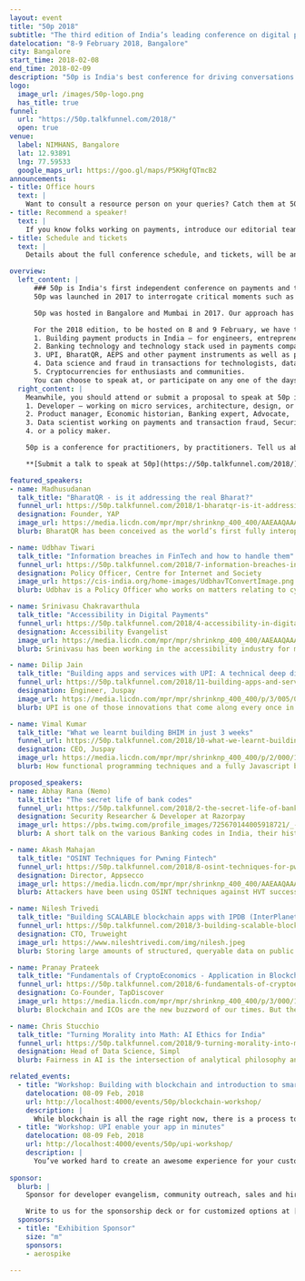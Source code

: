 ```yaml
---
layout: event
title: "50p 2018"
subtitle: "The third edition of India’s leading conference on digital payments"
datelocation: "8-9 February 2018, Bangalore"
city: Bangalore
start_time: 2018-02-08
end_time: 2018-02-09
description: "50p is India's best conference for driving conversations and discussions on the payments ecosystem in India, hosted by HasGeek. 50p was first launched in early 2017 as a way to promote discussions and debate on the emerging payment methods. It is no longer the banks and credit card companies controlling the flow of money, but the new entrants advocating electronic payment methods for the new 'digital' India."
logo:
  image_url: /images/50p-logo.png
  has_title: true
funnel:
  url: "https://50p.talkfunnel.com/2018/"
  open: true
venue:
  label: NIMHANS, Bangalore
  lat: 12.93891
  lng: 77.59533
  google_maps_url: https://goo.gl/maps/P5KHgfQTmcB2
announcements:
- title: Office hours
  text: |
    Want to consult a resource person on your queries? Catch them at 50p and chat with them individually.
- title: Recommend a speaker!
  text: |
    If you know folks working on payments, introduce our editorial team, and we will work with them for speaking at the conference. To recommend a speaker, [click here](mailto:50p.editorial@hasgeek.com).
- title: Schedule and tickets
  text: |
    Details about the full conference schedule, and tickets, will be announced soon.

overview:
  left_content: |
      ### 50p is India's first independent conference on payments and the payment ecosystem.
      50p was launched in 2017 to interrogate critical moments such as demonetization, to question the binary of cash versus digital payments, and to create greater awareness in the ecosystem about [policies]((https://youtu.be/itqLNmQ_0lI)), [regulations](https://youtu.be/ZeolwOp9sk8) and the importance of [openness](https://youtu.be/KRxPwZjO-z8).

      50p was hosted in Bangalore and Mumbai in 2017. Our approach has been interdisciplinary where every participant has been exposed to policy, technology and customer acquisition issues underlying payments.

      For the 2018 edition, to be hosted on 8 and 9 February, we have taken a different approach. The main focus of the conference content would be the engineers working in payment companies:
      1. Building payment products in India – for engineers, entrepreneurs, product managers and those involved in customer acquisition and retention.
      2. Banking technology and technology stack used in payments companies – aimed at developers, architects, CTOs and technology teams.
      3. UPI, BharatQR, AEPS and other payment instruments as well as policies such as DBT (Direct Beneficiary Transfers) for those working on interoperability.
      4. Data science and fraud in transactions for technologists, data scientists, ML practitioners and analysts.
      5. Cryptocurrencies for enthusiasts and communities.
      You can choose to speak at, or participate on any one of the days of the conference.
  right_content: |
    Meanwhile, you should attend or submit a proposal to speak at 50p if you are:
    1. Developer – working on micro services, architecture, design, or any technology stack in payments,
    2. Product manager, Economic historian, Banking expert, Advocate,
    3. Data scientist working on payments and transaction fraud, Security expert,
    4. or a policy maker.

    50p is a conference for practitioners, by practitioners. Tell us about your journey with technology in payments,successes and failures in reaching out to new markets, innovative payment hacks for India, and new developments. We are all eyes and ears.

    **[Submit a talk to speak at 50p](https://50p.talkfunnel.com/2018/).**

featured_speakers:
- name: Madhusudanan
  talk_title: "BharatQR - is it addressing the real Bharat?"
  funnel_url: https://50p.talkfunnel.com/2018/1-bharatqr-is-it-addressing-the-real-bharat
  designation: Founder, YAP
  image_url: https://media.licdn.com/mpr/mpr/shrinknp_400_400/AAEAAQAAAAAAAAv0AAAAJDVmYWY1MDRlLWYxNWQtNDY0OS05NjFjLTBjN2FjMTU1OTRiNQ.jpg
  blurb: BharatQR has been conceived as the world’s first fully interoperable mobile based push payments product that works on the Payments card network rails. With the launch of UPI 2.0 specifications, BharatQR now encompasses the Visa, Mastercard, Rupay and UPI standards in one QR code. The talk will focus on the architecture behind BharatQR and how it will play out in the larger game of interoperability in India. 

- name: Udbhav Tiwari
  talk_title: "Information breaches in FinTech and how to handle them"
  funnel_url: https://50p.talkfunnel.com/2018/7-information-breaches-in-fintech-and-how-to-handle-
  designation: Policy Officer, Centre for Internet and Society
  image_url: https://cis-india.org/home-images/UdbhavTConvertImage.png
  blurb: Udbhav is a Policy Officer who works on matters relating to cyber security, digital payments, privacy and artificial intelligence. Information breaches are a serious concern for businesses and consumers alike. Businesses risk losing customer data, trust and even revenue when a breach happens. For cunsumers, they risk getting personally identifiable data out in the open, which can be misused. The talk will walk through the liabilities of each party involved in an information breach, what the best practices are and how can such a situation be handled.

- name: Srinivasu Chakravarthula
  talk_title: "Accessibility in Digital Payments"
  funnel_url: https://50p.talkfunnel.com/2018/4-accessibility-in-digital-payments
  designation: Accessibility Evangelist
  image_url: https://media.licdn.com/mpr/mpr/shrinknp_400_400/AAEAAQAAAAAAAAzQAAAAJDQ4MzdiYjhjLWYzYzctNDk2NC1hMWIzLTRkNGIzMzM3NWQ1Zg.jpg
  blurb: Srinivasu has been working in the accessibility industry for more than 10 years and is passionate about raising awareness about accessibility, turning reactive customers into proactive customers. Srinivasu will be speaking on the state of accessibility support in digital payments and the best practices for mobile, web and face-to-face digital payments, both from a technology standpoint as well as real world challenges in designing successful accessible interfaces and experiences.

- name: Dilip Jain
  talk_title: "Building apps and services with UPI: A technical deep dive"
  funnel_url: https://50p.talkfunnel.com/2018/11-building-apps-and-services-with-upi-a-technical-de
  designation: Engineer, Juspay
  image_url: https://media.licdn.com/mpr/mpr/shrinknp_400_400/p/3/005/04e/22c/13b5765.jpg
  blurb: UPI is one of those innovations that come along every once in a while and transform the landscape. By reducing friction in payments, it has opened up new product possibilities. To unlock those possibilities you need to know your way around and ask the right questions. This talk is a sort of techno-business map that we’ve plotted from our own journeys in the UPI universe. We will look at how UPI is architected, the APIs it exposes, the payment experiences that it enables and then dive deep into a couple of payment flow implementations to see how things really work under the hood.

- name: Vimal Kumar
  talk_title: "What we learnt building BHIM in just 3 weeks"
  funnel_url: https://50p.talkfunnel.com/2018/10-what-we-learnt-building-bhim-in-just-3-weeks
  designation: CEO, Juspay
  image_url: https://media.licdn.com/mpr/mpr/shrinknp_400_400/p/2/000/193/01d/1973d5d.jpg
  blurb: How functional programming techniques and a fully Javascript based app development platform helped us to build BHIM & *99# in 3 weeks. We created BHIM and it’s USSD counterpart *99# in just 3 weeks. This was primarily because of adoption of pure functional programming techniques and usage of a custom built javascript based app development framework. Javascript unified multiple platforms and had an impact on reducing the overall effort. Functional programming techniques enabled multiple teams to work in a hyper parallel mode and assemble components in a robust way in a short timespan. Here we share our learnings. 

proposed_speakers:
- name: Abhay Rana (Nemo)
  talk_title: "The secret life of bank codes"
  funnel_url: https://50p.talkfunnel.com/2018/2-the-secret-life-of-bank-codes
  designation: Security Researcher & Developer at Razorpay
  image_url: https://pbs.twimg.com/profile_images/725670144005918721/_-ed7bl7_400x400.jpg
  blurb: A short talk on the various Banking codes in India, their history, regulation, and how Razorpay uses them. The talk focuses on maintaining the open source API Razorpay built to let other payment companies access this repository of IFSC codes, in the absense of an official source. Nemo has been working at Razorpay as a developer and a security researcher and regularly gets to interact with various organizations in the FinTech industry on a daily basis.

- name: Akash Mahajan
  talk_title: "OSINT Techniques for Pwning Fintech"
  funnel_url: https://50p.talkfunnel.com/2018/8-osint-techniques-for-pwning-fintech
  designation: Director, Appsecco
  image_url: https://media.licdn.com/mpr/mpr/shrinknp_400_400/AAEAAQAAAAAAAAwxAAAAJGU2MjRhNjc3LWVhYmEtNDM5NS1hNjk4LWNiMDA2YzBmNzliMA.jpg
  blurb: Attackers have been using OSINT techniques against HVT successfully to identify and exploit information assets. Unfortunately, conventional security assessment and guidance doesn’t address these exposures very well. This talk delves into what are some of the techniques Fintech companies should be using to build a complete picture of its Internet exposed assets. Once this big picture is available, they can figure out ways of staying secure. Based on the techniques described, we will also share some of our findings. We will present aggregates around the various security issues discovered and general mitigations for those.

- name: Nilesh Trivedi
  talk_title: "Building SCALABLE blockchain apps with IPDB (InterPlanetary Database)"
  funnel_url: https://50p.talkfunnel.com/2018/3-building-scalable-blockchain-apps-with-ipdb-interp
  designation: CTO, Truweight
  image_url: https://www.nileshtrivedi.com/img/nilesh.jpeg
  blurb: Storing large amounts of structured, queryable data on public blockchain is prohibitively expensive (22 million USD for 1GB of storage!). Private, permissioned blockchain databases suffer from centralization/censorship risks and are only suitable for a narrow range of apps. IPDB offers a very nice sweet spot for trust, performance, and cost. In this talk, I teach you how IPDB works and how to build apps (centralized/decentralized/distributed) to get the benefits of blockchain - while being scalable, high-performance and low-cost. I also tell you how various upcoming IETF standards like CryptoConditions, InterLedger Protocol, Ocean Protocol fit together and provide you infrastructure for your projects - for both enterprise and consumer space.

- name: Pranay Prateek
  talk_title: "Fundamentals of CryptoEconomics - Application in Blockchain"
  funnel_url: https://50p.talkfunnel.com/2018/6-fundamentals-of-cryptoeconomics-application-in-blo
  designation: Co-Founder, TapDiscover
  image_url: https://media.licdn.com/mpr/mpr/shrinknp_400_400/p/3/000/1eb/2cf/08f9f41.jpg
  blurb: Blockchain and ICOs are the new buzzword of our times. But the real potential of blockchain lies in providing a new incentivisation mechanism through crypto-tokens. Cryptoeconomics is the branch which deals with design of mechanisms for incentivising desired goals in a blockchain based systems. In this talk, I will discuss the fundamentals of cryptoeconomics and how it can be used for protocol design on blockchain. Audience will learn about fundamentals of cryptoeconomics, how it can be used for designing incentives for blockchain projects and introduction to mechanism design. It will be a beginner level talk, so any one broadly interested in blockchain technologies can attend the talk.  

- name: Chris Stucchio
  talk_title: "Turning Morality into Math: AI Ethics for India"
  funnel_url: https://50p.talkfunnel.com/2018/9-turning-morality-into-math-ai-ethics-for-india
  designation: Head of Data Science, Simpl
  blurb: Fairness in AI is the intersection of analytical philosophy and mathematics; the goal is to specify an ethical system so accurately and completely that it can be implemented in computer code. In this talk, I’ll discuss what an AI/ML system will and won’t do, and dispell a number of myths that seem to be floating around. I’ll then discuss the moral dilemmas that arise when the AI/ML system starts behaving in an “unfair” or “unethical” manner. I will not attempt to resolve these dilemmas, I will simply demonstrate that it is mathematically impossible (for humans or AIs) to do so in a manner satisfying to everyone.   

related_events:
  - title: "Workshop: Building with blockchain and introduction to smart contracts"
    datelocation: 08-09 Feb, 2018
    url: http://localhost:4000/events/50p/blockchain-workshop/
    description: |
      While blockchain is all the rage right now, there is a process to go from your idea to actually implementing something on it. Learn about how to you can build your Distributed application using the blockchain. You will learn about what the blockchain is and about ethereum. You will also learn how to interact with the blockchain via smart contracts and how we can program them using Solidity.  
  - title: "Workshop: UPI enable your app in minutes"
    datelocation: 08-09 Feb, 2018
    url: http://localhost:4000/events/50p/upi-workshop/
    description: |
      You’ve worked hard to create an awesome experience for your customers in your app. But you know that the payment experience is sub-optimal. It’s time to change that. With UPI, you can now reduce friction in the payments process where it (almost) looks invisible. In this workshop, we show you how.
    
sponsor:
  blurb: |
    Sponsor for developer evangelism, community outreach, sales and hiring.

    Write to us for the sponsorship deck or for customized options at [info@hasgeek.com](mailto:info@hasgeek.com)
  sponsors:
  - title: "Exhibition Sponsor"
    size: "m"
    sponsors:
    - aerospike 

---
```

